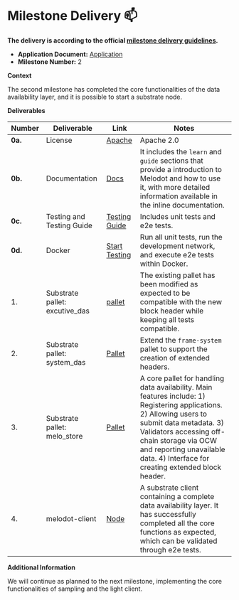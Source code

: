 # Milestone Delivery :mailbox:

**The delivery is according to the official [milestone delivery guidelines](https://github.com/w3f/Grants-Program/blob/master/docs/Support%20Docs/milestone-deliverables-guidelines.md).**  

* **Application Document:** [Application](https://github.com/w3f/Grants-Program/blob/master/applications/Melodot.md)
* **Milestone Number:** 2

**Context**

The second milestone has completed the core functionalities of the data availability layer, and it is possible to start a substrate node.

**Deliverables**

| Number  | Deliverable                    | Link                                                         | Notes                                                        |
| ------- | ------------------------------ | ------------------------------------------------------------ | ------------------------------------------------------------ |
| **0a.** | License                        | [Apache](https://github.com/ZeroDAO/melodot/blob/w3f/LICENSE) | Apache 2.0                                                   |
| **0b.** | Documentation                  | [Docs](https://docs.melodot.io/ )                            | It includes the `learn` and `guide` sections that provide a introduction to Melodot and how to use it, with more detailed information available in the inline documentation. |
| **0c.** | Testing and Testing Guide      | [Testing Guide](https://github.com/ZeroDAO/melodot/blob/w3f/TESTING.md) | Includes unit tests and e2e tests.                           |
| **0d.** | Docker                         | [Start](https://github.com/ZeroDAO/melodot/tree/w3f#5-docker) [Testing](https://github.com/ZeroDAO/melodot/blob/w3f/TESTING.md#using-docker) | Run all unit tests, run the development network, and execute e2e tests within Docker. |
| 1.      | Substrate pallet: excutive_das | [pallet](https://github.com/ZeroDAO/melodot/tree/w3f/crates/frame-executive-ext) | The existing pallet has been modified as expected to be compatible with the new block header while keeping all tests compatible. |
| 2.      | Substrate pallet: system_das   | [Pallet](https://github.com/ZeroDAO/melodot/tree/w3f/crates/frame-system-ext) | Extend the `frame-system` pallet to support the creation of extended headers. |
| 3.      | Substrate pallet: melo_store   | [Pallet](https://github.com/ZeroDAO/melodot/tree/w3f/crates/pallet-melo-store) | A core pallet for handling data availability. Main features include: 1) Registering applications. 2) Allowing users to submit data metadata. 3) Validators accessing off-chain storage via OCW and reporting unavailable data. 4) Interface for creating extended block header. |
| 4.      | melodot-client                 | [Node](https://github.com/ZeroDAO/melodot/tree/w3f/node)     | A substrate client containing a complete data availability layer. It has successfully completed all the core functions as expected, which can be validated through e2e tests. |

**Additional Information**

We will continue as planned to the next milestone, implementing the core functionalities of sampling and the light client.
